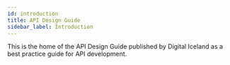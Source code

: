 ```yaml
---
id: introduction
title: API Design Guide
sidebar_label: Introduction
---
```


This is the home of the API Design Guide published by Digital Iceland as a best practice guide for API development.
